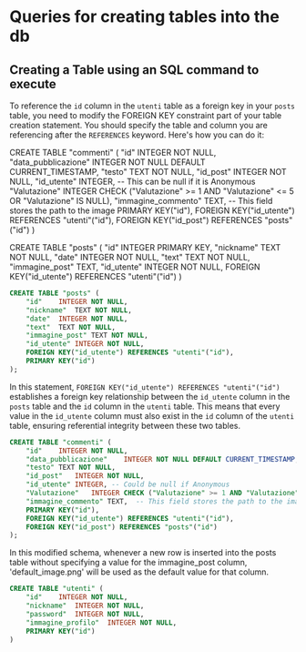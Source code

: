 # Queries for creating tables into the db

## Creating a Table using an SQL command to execute
To reference the `id` column in the `utenti` table as a foreign key in your `posts` table, you need to modify the FOREIGN KEY constraint
part of your table creation statement. You should specify the table and column you are referencing after the `REFERENCES` keyword.
Here's how you can do it:

CREATE TABLE "commenti" (
	"id"	INTEGER NOT NULL,
	"data_pubblicazione"	INTEGER NOT NULL DEFAULT CURRENT_TIMESTAMP,
	"testo"	TEXT NOT NULL,
	"id_post"	INTEGER NOT NULL,
	"id_utente"	INTEGER, -- This can be null if it is Anonymous
	"Valutazione"	INTEGER CHECK ("Valutazione" >= 1 AND "Valutazione" <= 5 OR "Valutazione" IS NULL),
	"immagine_commento"	TEXT,  -- This field stores the path to the image
	PRIMARY KEY("id"),
	FOREIGN KEY("id_utente") REFERENCES "utenti"("id"),
	FOREIGN KEY("id_post") REFERENCES "posts"("id")
)

CREATE TABLE "posts" (
    "id"    INTEGER PRIMARY KEY,
    "nickname"    TEXT NOT NULL,
    "date"    INTEGER NOT NULL,
    "text"    TEXT NOT NULL,
    "immagine_post"    TEXT,
    "id_utente"    INTEGER NOT NULL,
    FOREIGN KEY("id_utente") REFERENCES "utenti"("id")
)

```sql
CREATE TABLE "posts" (
	"id"	INTEGER NOT NULL,
	"nickname"	TEXT NOT NULL,
	"date"	INTEGER NOT NULL,
	"text"	TEXT NOT NULL,
	"immagine_post"	TEXT NOT NULL,
	"id_utente"	INTEGER NOT NULL,
	FOREIGN KEY("id_utente") REFERENCES "utenti"("id"),
	PRIMARY KEY("id")
);
```
In this statement, `FOREIGN KEY("id_utente") REFERENCES "utenti"("id")` establishes a foreign key relationship between the `id_utente` column in the `posts` table and the `id` column in the `utenti` table. This means that every value in the `id_utente` column must also exist in the `id` column of the `utenti` table, ensuring referential integrity between these two tables.

```sql
CREATE TABLE "commenti" (
	"id"	INTEGER NOT NULL,
	"data_pubblicazione"	INTEGER NOT NULL DEFAULT CURRENT_TIMESTAMP,
	"testo"	TEXT NOT NULL,
	"id_post"	INTEGER NOT NULL,
	"id_utente"	INTEGER, -- Could be null if Anonymous
	"Valutazione"	INTEGER CHECK ("Valutazione" >= 1 AND "Valutazione" <= 5 OR "Valutazione" IS NULL),
	"immagine_commento"	TEXT,  -- This field stores the path to the image
	PRIMARY KEY("id"),
	FOREIGN KEY("id_utente") REFERENCES "utenti"("id"),
	FOREIGN KEY("id_post") REFERENCES "posts"("id")
);
```
In this modified schema, whenever a new row is inserted into the posts table without specifying a value for the immagine_post column, 'default_image.png' will be used as the default value for that column.

```sql
CREATE TABLE "utenti" (
	"id"	INTEGER NOT NULL,
	"nickname"	INTEGER NOT NULL,
	"password"	INTEGER NOT NULL,
	"immagine_profilo"	INTEGER NOT NULL,
	PRIMARY KEY("id")
)
```

